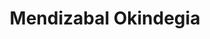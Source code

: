 ---
title: "Mendizabal Okindegia"
url: /soraluze-placencia-de-las-armas/mendizabal-okindegia/
shop: panadería
---